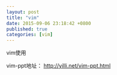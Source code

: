 ```yaml
---
layout: post
title: "vim"
date: 2015-09-06 23:18:42 +0800
published: true
categories: [vim]
---
```


vim使用

vim-ppt地址： http://yilli.net/vim-ppt.html  

